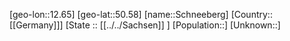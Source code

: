 ﻿---
location: [50.58,12.65]
mapzoom: [7,12] 
mapmarker: city 
type: City
tags:
- geo/City


SpocWebEntityId: 34057
isDeleted: false
confidential: public

---
[geo-lon::12.65]
[geo-lat::50.58]
[name::Schneeberg]
[Country::[[Germany]]]
[State :: [[../../Sachsen]] ]
[Population::]
[Unknown::]


